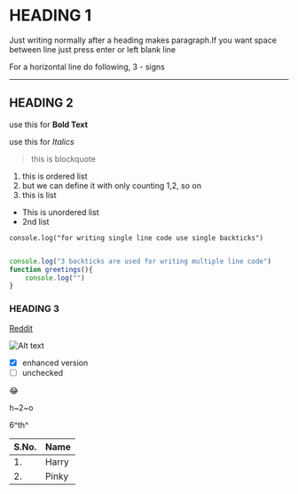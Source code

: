<!-- This file contains common use rules/syntax of Markdown  -->
# HEADING 1

Just writing normally after a  heading makes paragraph.If you want space between line just press enter or left blank line

For a horizontal line do following, 3 - signs

---
<!-- This is comment -->
## HEADING 2

use this for **Bold Text**

use this for *Italics*

>this is blockquote

1. this is  ordered list
2. but we can define it with only counting 1,2, so on
3. this is list

- This is unordered list
- 2nd list

`console.log("for writing single line code use single backticks")`

<!-- in 3 backticks , first use name of programming language like cpp,c,javascript etc immediately for syntax highlation -->
```Javascript

console.log("3 backticks are used for writing multiple line code")
function greetings(){
    console.log("")
}

```

### HEADING 3   <!-- There are 3 heading tags  -->

<!-- for adding link use [visible text](link) -->
[Reddit](https://www.reddit.com)

<!--For image, size not controllable through here, get prper size before -->
![Alt text](https://images.unsplash.com/photo-1682687220923-c58b9a4592ae?q=80&w=2070&auto=format&fit=crop&ixlib=rb-4.0.3&ixid=M3wxMjA3fDF8MHxwaG90by1wYWdlfHx8fGVufDB8fHx8fA%3D%3D)

<!-- these below are some things that are github flavoured, means will mostly work on github and are less used, now in Vscode possible beacuse of extended markdown
extension-->
- [x] enhanced version
- [ ] unchecked

<!-- will show smiling emoji, or simply use straight 😊 emoji -->
:joy:

<!-- subscript -->
h~2~o
<!-- supercript  or you can use tags also-->
6^th^

<!-- for making table  -->
| S.No. | Name   |
| ----- | -----  |
|1.     | Harry  |
|2.     | Pinky  |
